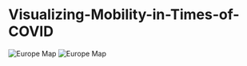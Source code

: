 # Visualizing-Mobility-in-Times-of-COVID

![Europe Map](https://github.com/adamhospodka/Visualizing-Mobility-in-Times-of-COVID/repo-images/main.png?raw=true)
![Europe Map](https://github.com/adamhospodka/Visualizing-Mobility-in-Times-of-COVID/repo-images/interaction.gif?raw=true)
